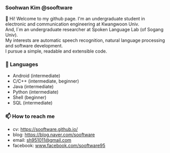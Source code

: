 ### Soohwan Kim @sooftware  
  
👋 Hi! Welcome to my github page. I'm an undergraduate student in electronic and communication engineering at Kwangwoon Univ.   
And, I`m an undergraduate researcher at Spoken Language Lab (of Sogang Univ).   
My interests are automatic speech recognition, natural language processing and software development.   
I pursue a simple, readable and extensible code.  
  
### 🔭 Languages  
* Android (intermediate)  
* C/C++ (intermediate, beginner)  
* Java (intermediate)  
* Python (intermediate)  
* Shell (beginner)
* SQL (intermediate)  

### 📫 How to reach me
* cv: https://sooftware.github.io/
* blog: https://blog.naver.com/sooftware
* email: sh951011@gmail.com
* facebook: www.facebook.com/sooftware95
<!--
**sooftware/sooftware** is a ✨ _special_ ✨ repository because its `README.md` (this file) appears on your GitHub profile.

Here are some ideas to get you started:

- 🔭 I’m currently working on ...
- 🌱 I’m currently learning ...
- 👯 I’m looking to collaborate on ...
- 🤔 I’m looking for help with ...
- 💬 Ask me about ...
- 📫 How to reach me: ...
- 😄 Pronouns: ...
- ⚡ Fun fact: ...
-->
